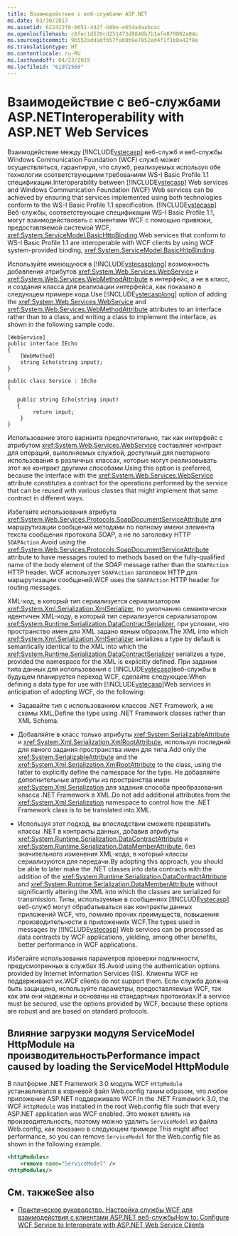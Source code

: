 ```yaml
---
title: Взаимодействие с веб-службами ASP.NET
ms.date: 03/30/2017
ms.assetid: 622422f8-6651-442f-b8be-e654a4aabcac
ms.openlocfilehash: c6fec1d520cd251473d8840b7b1afe879002a04c
ms.sourcegitcommit: 9b552addadfb57fab0b9e7852ed4f1f1b8a42f8e
ms.translationtype: HT
ms.contentlocale: ru-RU
ms.lasthandoff: 04/23/2019
ms.locfileid: "61972569"
---
```

# <a name="interoperability-with-aspnet-web-services"></a><span data-ttu-id="3d264-102">Взаимодействие с веб-службами ASP.NET</span><span class="sxs-lookup"><span data-stu-id="3d264-102">Interoperability with ASP.NET Web Services</span></span>
<span data-ttu-id="3d264-103">Взаимодействие между [!INCLUDE[vstecasp](../../../../includes/vstecasp-md.md)] веб-служб и веб-службы Windows Communication Foundation (WCF) служб может осуществляться, гарантируя, что служб, реализуемых используя обе технологии соответствующими требованиям WS-I Basic Profile 1.1 спецификации.</span><span class="sxs-lookup"><span data-stu-id="3d264-103">Interoperability between [!INCLUDE[vstecasp](../../../../includes/vstecasp-md.md)] Web services and Windows Communication Foundation (WCF) Web services can be achieved by ensuring that services implemented using both technologies conform to the WS-I Basic Profile 1.1 specification.</span></span> [!INCLUDE[vstecasp](../../../../includes/vstecasp-md.md)] <span data-ttu-id="3d264-104">Веб-службы, соответствующие спецификации WS-I Basic Profile 1.1, могут взаимодействовать с клиентами WCF с помощью привязки, предоставляемой системой WCF, <xref:System.ServiceModel.BasicHttpBinding>.</span><span class="sxs-lookup"><span data-stu-id="3d264-104">Web services that conform to WS-I Basic Profile 1.1 are interoperable with WCF clients by using WCF system-provided binding, <xref:System.ServiceModel.BasicHttpBinding>.</span></span>  
  
 <span data-ttu-id="3d264-105">Используйте имеющуюся в [!INCLUDE[vstecasplong](../../../../includes/vstecasplong-md.md)] возможность добавления атрибутов <xref:System.Web.Services.WebService> и <xref:System.Web.Services.WebMethodAttribute> в интерфейс, а не в класс, и создания класса для реализации интерфейса, как показано в следующем примере кода.</span><span class="sxs-lookup"><span data-stu-id="3d264-105">Use [!INCLUDE[vstecasplong](../../../../includes/vstecasplong-md.md)] option of adding the <xref:System.Web.Services.WebService> and <xref:System.Web.Services.WebMethodAttribute> attributes to an interface rather than to a class, and writing a class to implement the interface, as shown in the following sample code.</span></span>  
  
```  
[WebService]  
public interface IEcho  
{  
    [WebMethod]  
    string Echo(string input);  
}  
  
public class Service : IEcho  
{  
  
   public string Echo(string input)  
   {  
        return input;  
    }  
}  
```  
  
 <span data-ttu-id="3d264-106">Использование этого варианта предпочтительно, так как интерфейс с атрибутом <xref:System.Web.Services.WebService> составляет контракт для операций, выполняемых службой, доступный для повторного использования в различных классах, которые могут реализовывать этот же контракт другими способами.</span><span class="sxs-lookup"><span data-stu-id="3d264-106">Using this option is preferred, because the interface with the <xref:System.Web.Services.WebService> attribute constitutes a contract for the operations performed by the service that can be reused with various classes that might implement that same contract in different ways.</span></span>  
  
 <span data-ttu-id="3d264-107">Избегайте использования атрибута <xref:System.Web.Services.Protocols.SoapDocumentServiceAttribute> для маршрутизации сообщений методами по полному имени элемента текста сообщения протокола SOAP, а не по заголовку HTTP `SOAPAction`.</span><span class="sxs-lookup"><span data-stu-id="3d264-107">Avoid using the <xref:System.Web.Services.Protocols.SoapDocumentServiceAttribute> attribute to have messages routed to methods based on the fully-qualified name of the body element of the SOAP message rather than the `SOAPAction` HTTP header.</span></span> <span data-ttu-id="3d264-108">WCF использует `SOAPAction` заголовок HTTP для маршрутизации сообщений.</span><span class="sxs-lookup"><span data-stu-id="3d264-108">WCF uses the `SOAPAction` HTTP header for routing messages.</span></span>  
  
 <span data-ttu-id="3d264-109">XML-код, в который тип сериализуется сериализатором <xref:System.Xml.Serialization.XmlSerializer>, по умолчанию семантически идентичен XML-коду, в который тип сериализуется сериализатором <xref:System.Runtime.Serialization.DataContractSerializer>, при условии, что пространство имен для XML задано явным образом.</span><span class="sxs-lookup"><span data-stu-id="3d264-109">The XML into which <xref:System.Xml.Serialization.XmlSerializer> serializes a type by default is semantically identical to the XML into which the <xref:System.Runtime.Serialization.DataContractSerializer> serializes a type, provided the namespace for the XML is explicitly defined.</span></span> <span data-ttu-id="3d264-110">При задании типа данных для использования с [!INCLUDE[vstecasp](../../../../includes/vstecasp-md.md)]веб-службы в будущем планируется переход WCF, сделайте следующее:</span><span class="sxs-lookup"><span data-stu-id="3d264-110">When defining a data type for use with [!INCLUDE[vstecasp](../../../../includes/vstecasp-md.md)]Web services in anticipation of adopting WCF, do the following:</span></span>  
  
- <span data-ttu-id="3d264-111">Задавайте тип с использованием классов .NET Framework, а не схемы XML.</span><span class="sxs-lookup"><span data-stu-id="3d264-111">Define the type using .NET Framework classes rather than XML Schema.</span></span>  
  
- <span data-ttu-id="3d264-112">Добавляйте в класс только атрибуты <xref:System.SerializableAttribute> и <xref:System.Xml.Serialization.XmlRootAttribute>, используя последний для явного задания пространства имен для типа.</span><span class="sxs-lookup"><span data-stu-id="3d264-112">Add only the <xref:System.SerializableAttribute> and the <xref:System.Xml.Serialization.XmlRootAttribute> to the class, using the latter to explicitly define the namespace for the type.</span></span> <span data-ttu-id="3d264-113">Не добавляйте дополнительные атрибуты из пространства имен <xref:System.Xml.Serialization> для задания способа преобразования класса .NET Framework в XML.</span><span class="sxs-lookup"><span data-stu-id="3d264-113">Do not add additional attributes from the <xref:System.Xml.Serialization> namespace to control how the .NET Framework class is to be translated into XML.</span></span>  
  
- <span data-ttu-id="3d264-114">Используя этот подход, вы впоследствии сможете превратить классы .NET в контракты данных, добавив атрибуты <xref:System.Runtime.Serialization.DataContractAttribute> и <xref:System.Runtime.Serialization.DataMemberAttribute>, без значительного изменения XML-кода, в который классы сериализуются для передачи.</span><span class="sxs-lookup"><span data-stu-id="3d264-114">By adopting this approach, you should be able to later make the .NET classes into data contracts with the addition of the <xref:System.Runtime.Serialization.DataContractAttribute> and <xref:System.Runtime.Serialization.DataMemberAttribute> without significantly altering the XML into which the classes are serialized for transmission.</span></span> <span data-ttu-id="3d264-115">Типы, используемые в сообщениях [!INCLUDE[vstecasp](../../../../includes/vstecasp-md.md)] веб-служб могут обрабатываться как контракты данных приложений WCF, что, помимо прочих преимуществ, повышения производительности в приложениях WCF.</span><span class="sxs-lookup"><span data-stu-id="3d264-115">The types used in messages by [!INCLUDE[vstecasp](../../../../includes/vstecasp-md.md)] Web services can be processed as data contracts by WCF applications, yielding, among other benefits, better performance in WCF applications.</span></span>  
  
 <span data-ttu-id="3d264-116">Избегайте использования параметров проверки подлинности, предусмотренных в службах IIS.</span><span class="sxs-lookup"><span data-stu-id="3d264-116">Avoid using the authentication options provided by Internet Information Services (IIS).</span></span> <span data-ttu-id="3d264-117">Клиенты WCF не поддерживают их.</span><span class="sxs-lookup"><span data-stu-id="3d264-117">WCF clients do not support them.</span></span> <span data-ttu-id="3d264-118">Если служба должна быть защищена, используйте параметры, предоставляемые WCF, так как эти они надежны и основаны на стандартных протоколах.</span><span class="sxs-lookup"><span data-stu-id="3d264-118">If a service must be secured, use the options provided by WCF, because these options are robust and are based on standard protocols.</span></span>  
  
## <a name="performance-impact-caused-by-loading-the-servicemodel-httpmodule"></a><span data-ttu-id="3d264-119">Влияние загрузки модуля ServiceModel HttpModule на производительность</span><span class="sxs-lookup"><span data-stu-id="3d264-119">Performance impact caused by loading the ServiceModel HttpModule</span></span>  
 <span data-ttu-id="3d264-120">В платформе .NET Framework 3.0 модуль WCF `HttpModule` устанавливался в корневой файл Web.config таким образом, что любое приложение ASP.NET поддерживало WCF.</span><span class="sxs-lookup"><span data-stu-id="3d264-120">In the .NET Framework 3.0, the WCF `HttpModule` was installed in the root Web.config file such that every ASP.NET application was WCF enabled.</span></span> <span data-ttu-id="3d264-121">Это может влиять на производительность, поэтому можно удалить `ServiceModel` из файла Web.config, как показано в следующем примере.</span><span class="sxs-lookup"><span data-stu-id="3d264-121">This might affect performance, so you can remove `ServiceModel` for the Web.config file as shown in the following example.</span></span>  
  
```xml  
<httpModules>  
    <remove name="ServiceModel" />  
<httpModules/>  
```  
  
## <a name="see-also"></a><span data-ttu-id="3d264-122">См. также</span><span class="sxs-lookup"><span data-stu-id="3d264-122">See also</span></span>

- [<span data-ttu-id="3d264-123">Практическое руководство. Настройка службы WCF для взаимодействия с клиентами ASP.NET веб-службы</span><span class="sxs-lookup"><span data-stu-id="3d264-123">How to: Configure WCF Service to Interoperate with ASP.NET Web Service Clients</span></span>](../../../../docs/framework/wcf/feature-details/config-wcf-service-with-aspnet-web-service.md)
